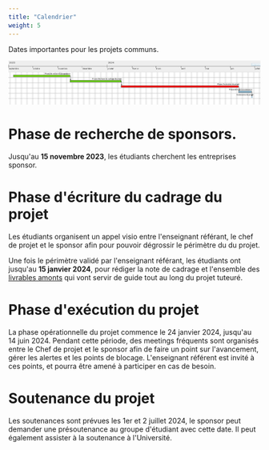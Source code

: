 ```yaml
---
title: "Calendrier"
weight: 5
---
```


Dates importantes pour les projets communs.


![](/images/miage/gantt.png)

# Phase de recherche de sponsors.

Jusqu'au **15 novembre 2023**, les étudiants cherchent les entreprises sponsor.

# Phase d'écriture du cadrage du projet

Les étudiants organisent un appel visio entre l'enseignant référant, le chef de projet et le sponsor afin pour pouvoir dégrossir le périmètre du du projet.

Une fois le périmètre validé par l'enseignant référant, les étudiants ont jusqu'au **15 janvier 2024**, pour rédiger la note de cadrage et l'ensemble des [livrables amonts](/services/livrables/) qui vont servir de guide tout au long du projet tuteuré.

# Phase d'exécution du projet

La phase opérationnelle du projet commence le 24 janvier 2024, jusqu'au 14 juin 2024. Pendant cette période, des meetings fréquents sont organisés entre le Chef de projet et le sponsor afin de faire un point sur l'avancement, gérer les alertes et les points de blocage. L'enseignant référent est invité à ces points, et pourra être amené à participer en cas de besoin.

# Soutenance du projet

Les soutenances sont prévues les 1er et 2 juillet 2024, le sponsor peut demander une présoutenance au groupe d'étudiant avec cette date. Il peut également assister à la soutenance à l'Université.
